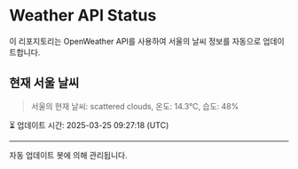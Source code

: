 
# Weather API Status

이 리포지토리는 OpenWeather API를 사용하여 서울의 날씨 정보를 자동으로 업데이트합니다.

## 현재 서울 날씨
> 서울의 현재 날씨: scattered clouds, 온도: 14.3°C, 습도: 48%

⏳ 업데이트 시간: 2025-03-25 09:27:18 (UTC)

---
자동 업데이트 봇에 의해 관리됩니다.
